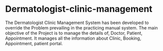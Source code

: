 # Dermatologist-clinic-management
The Dermatologist Clinic Management System has been developed to override the Problem prevailing in the practicing manual system. The main objective of the Project is to manage the details of, Doctor, Patient, Appointment. It manages all the information about Clinic, Booking, Appointment, patient portal. 

